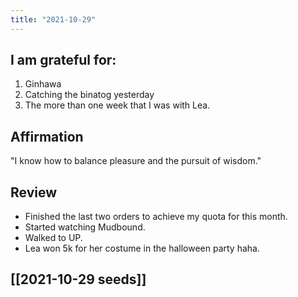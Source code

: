 ```yaml
---
title: "2021-10-29"
---
```

## I am grateful for:
1. Ginhawa
2. Catching the binatog yesterday
3. The more than one week that I was with Lea.

## Affirmation

"I know how to balance pleasure and the pursuit of wisdom."

## Review

- Finished the last two orders to achieve my quota for this month.
- Started watching Mudbound.
- Walked to UP.
- Lea won 5k for her costume in the halloween party haha.

## [[2021-10-29 seeds]]

